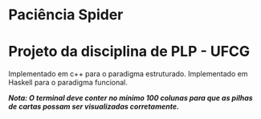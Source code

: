 # Paciência Spider

# Projeto da disciplina de PLP - UFCG

Implementado em c++ para o paradigma estruturado.
Implementado em Haskell para o paradigma funcional.

***Nota: O terminal deve conter no mínimo 100 colunas para que as pilhas de cartas possam ser visualizadas corretamente.***
